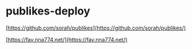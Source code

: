 # publikes-deploy

[https://github.com/sorah/publikes](https://github.com/sorah/publikes/)

[https://fav.nna774.net/](https://fav.nna774.net/)
